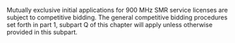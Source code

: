 Mutually exclusive initial applications for 900 MHz SMR service licenses are subject to competitive bidding. The general competitive bidding procedures set forth in part 1, subpart Q of this chapter will apply unless otherwise provided in this subpart.

